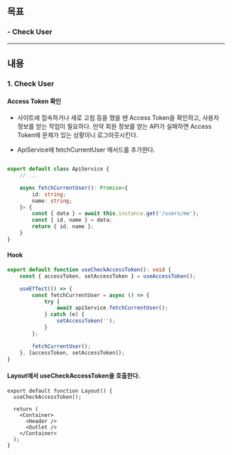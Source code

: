 ## 목표
### - Check User

---

## 내용
### 1. Check User

#### Access Token 확인

- 사이트에 접속하거나 새로 고침 등을 했을 땐 Access Token을 확인하고, 사용자 정보를 얻는 작업이 필요하다. 만약 회원 정보를 얻는 API가 실패하면 Access Token에 문제가 있는 상황이니 로그아웃시킨다.

- ApiService에 fetchCurrentUser 메서드를 추가한다.
```ts

export default class ApiService {
    // ...

    async fetchCurrentUser(): Promise<{
        id: string;
        name: string;
    }> {
        const { data } = await this.instance.get('/users/me');
        const { id, name } = data;
        return { id, name };
    }
}
```

#### Hook
```ts
export default function useCheckAccessToken(): void {
    const { accessToken, setAccessToken } = useAccessToken();

    useEffect(() => {
        const fetchCurrentUser = async () => {
            try {
                await apiService.fetchCurrentUser();
            } catch (e) {
                setAccessToken('');
            }
        };

        fetchCurrentUser();
    }, [accessToken, setAccessToken]);
}
```

#### Layout에서 useCheckAccessToken을 호출한다.
```tsx
export default function Layout() {
  useCheckAccessToken();

  return (
    <Container>
      <Header />
      <Outlet />
    </Container>
  );
}
```
